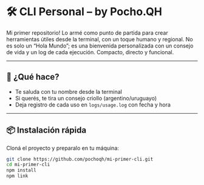 # 🛠️ CLI Personal – by Pocho.QH

Mi primer repositorio! Lo armé como punto de partida para crear herramientas útiles desde la terminal, con un toque humano y regional. No es solo un “Hola Mundo”; es una bienvenida personalizada con un consejo de vida y un log de cada ejecución. Compacto, directo y funcional.

---

## 🚀 ¿Qué hace?

- Te saluda con tu nombre desde la terminal
- Si querés, te tira un consejo criollo (argentino/uruguayo)
- Deja registro de cada uso en `logs/usage.log` con fecha y hora

---

## 📦 Instalación rápida

Cloná el proyecto y preparalo en tu máquina:

```bash
git clone https://github.com/pochoqh/mi-primer-cli.git
cd mi-primer-cli
npm install
npm link
